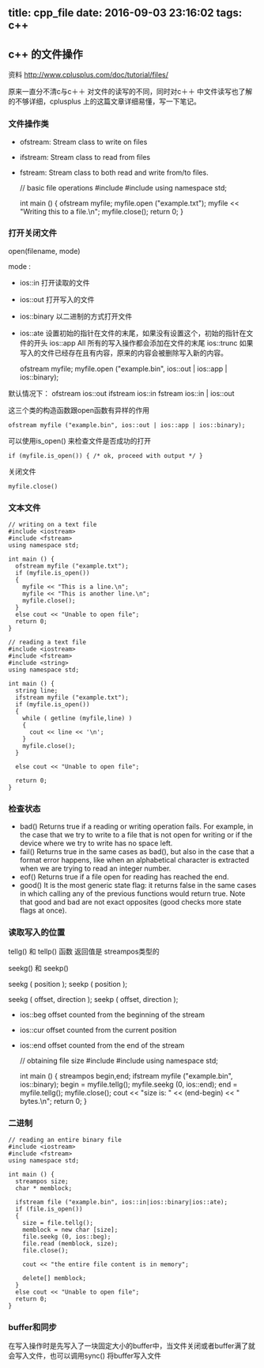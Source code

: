 title: cpp_file
date: 2016-09-03 23:16:02
tags: c++
---

## c++ 的文件操作

资料 http://www.cplusplus.com/doc/tutorial/files/

原来一直分不清c与c＋＋ 对文件的读写的不同，同时对c＋＋ 中文件读写也了解的不够详细，cplusplus 上的这篇文章详细易懂，写一下笔记。

### 文件操作类
- ofstream: Stream class to write on files
- ifstream: Stream class to read from files
- fstream: Stream class to both read and write from/to files.

    // basic file operations
    #include <iostream>
    #include <fstream>
    using namespace std;
    
    int main () {
      ofstream myfile;
      myfile.open ("example.txt");
      myfile << "Writing this to a file.\n";
      myfile.close();
      return 0;
    }

### 打开关闭文件
open(filename, mode)

mode :
- ios::in	打开读取的文件
- ios::out	打开写入的文件
- ios::binary	以二进制的方式打开文件
- ios::ate	设置初始的指针在文件的末尾，如果没有设置这个，初始的指针在文件的开头
ios::app	All 所有的写入操作都会添加在文件的末尾
ios::trunc 如果写入的文件已经存在且有内容，原来的内容会被删除写入新的内容。

    ofstream myfile;
    myfile.open ("example.bin", ios::out | ios::app | ios::binary);
    
默认情况下：
ofstream ios::out
ifstream ios::in
fstream ios::in | ios::out

这三个类的构造函数跟open函数有异样的作用

    ofstream myfile ("example.bin", ios::out | ios::app | ios::binary);

可以使用is_open() 来检查文件是否成功的打开

    if (myfile.is_open()) { /* ok, proceed with output */ }

关闭文件

    myfile.close()
    
### 文本文件
    // writing on a text file
    #include <iostream>
    #include <fstream>
    using namespace std;
    
    int main () {
      ofstream myfile ("example.txt");
      if (myfile.is_open())
      {
        myfile << "This is a line.\n";
        myfile << "This is another line.\n";
        myfile.close();
      }
      else cout << "Unable to open file";
      return 0;
    }
    
    // reading a text file
    #include <iostream>
    #include <fstream>
    #include <string>
    using namespace std;
    
    int main () {
      string line;
      ifstream myfile ("example.txt");
      if (myfile.is_open())
      {
        while ( getline (myfile,line) )
        {
          cout << line << '\n';
        }
        myfile.close();
      }
    
      else cout << "Unable to open file"; 
    
      return 0;
    }

### 检查状态

- bad()
Returns true if a reading or writing operation fails. For example, in the case that we try to write to a file that is not open for writing or if the device where we try to write has no space left.
- fail()
Returns true in the same cases as bad(), but also in the case that a format error happens, like when an alphabetical character is extracted when we are trying to read an integer number.
- eof()
Returns true if a file open for reading has reached the end.
- good()
It is the most generic state flag: it returns false in the same cases in which calling any of the previous functions would return true. Note that good and bad are not exact opposites (good checks more state flags at once).

### 读取写入的位置

tellg() 和 tellp() 函数 返回值是 streampos类型的

seekg() 和 seekp()

seekg ( position );
seekp ( position );

seekg ( offset, direction );
seekp ( offset, direction );

- ios::beg	offset counted from the beginning of the stream
- ios::cur	offset counted from the current position
- ios::end	offset counted from the end of the stream

    // obtaining file size
    #include <iostream>
    #include <fstream>
    using namespace std;
    
    int main () {
      streampos begin,end;
      ifstream myfile ("example.bin", ios::binary);
      begin = myfile.tellg();
      myfile.seekg (0, ios::end);
      end = myfile.tellg();
      myfile.close();
      cout << "size is: " << (end-begin) << " bytes.\n";
      return 0;
    }
    
### 二进制
    // reading an entire binary file
    #include <iostream>
    #include <fstream>
    using namespace std;
    
    int main () {
      streampos size;
      char * memblock;
    
      ifstream file ("example.bin", ios::in|ios::binary|ios::ate);
      if (file.is_open())
      {
        size = file.tellg();
        memblock = new char [size];
        file.seekg (0, ios::beg);
        file.read (memblock, size);
        file.close();
    
        cout << "the entire file content is in memory";
    
        delete[] memblock;
      }
      else cout << "Unable to open file";
      return 0;
    }
    
### buffer和同步

在写入操作时是先写入了一块固定大小的buffer中，当文件关闭或者buffer满了就会写入文件，也可以调用sync() 将buffer写入文件



